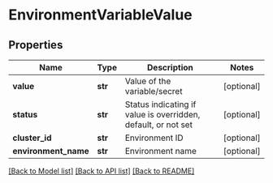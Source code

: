 # EnvironmentVariableValue

## Properties
Name | Type | Description | Notes
------------ | ------------- | ------------- | -------------
**value** | **str** | Value of the variable/secret | [optional] 
**status** | **str** | Status indicating if value is overridden, default, or not set | [optional] 
**cluster_id** | **str** | Environment ID | [optional] 
**environment_name** | **str** | Environment name | [optional] 

[[Back to Model list]](../README.md#documentation-for-models) [[Back to API list]](../README.md#documentation-for-api-endpoints) [[Back to README]](../README.md)

